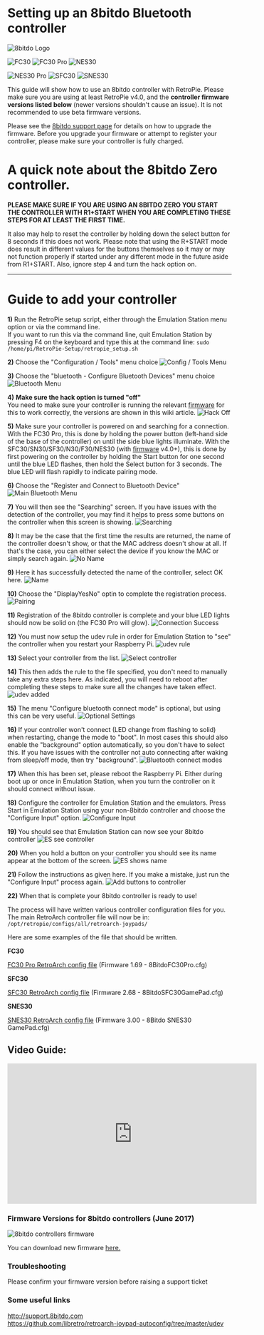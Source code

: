 # Setting up an 8bitdo Bluetooth controller
![8bitdo Logo](http://www.8bitdo.com/images/Logo-white.svg)

![FC30](https://s21.postimg.cc/nvr2zk54j/fc30.png)
![FC30 Pro](https://s21.postimg.cc/muquafo4z/FC30_Pro.jpg)
![NES30](https://s21.postimg.cc/3qxiu3bar/nes30_1.jpg)

![NES30 Pro](https://s21.postimg.cc/vsbk7sgkz/NES30_Pro.jpg)
![SFC30](https://s21.postimg.cc/tp1504gs3/sfc30_1.jpg)
![SNES30](https://s21.postimg.cc/q6p53qfw3/snes30_1.jpg)

This guide will show how to use an 8bitdo controller with RetroPie.
Please make sure you are using at least RetroPie v4.0, and the **controller firmware versions listed below** (newer versions shouldn't cause an issue). It is not recommended to use beta firmware versions.

Please see the [8bitdo support page](http://support.8bitdo.com) for details on how to upgrade the firmware. Before you upgrade your firmware or attempt to register your controller, please make sure your controller is fully charged.  

#  A quick note about the 8bitdo Zero controller.

**PLEASE MAKE SURE IF YOU ARE USING AN 8BITDO ZERO YOU START THE CONTROLLER WITH R1+START WHEN YOU ARE COMPLETING THESE STEPS FOR AT LEAST THE FIRST TIME.**

It also may help to reset the controller by holding down the select button for 8 seconds if this does not work. Please note that using the R+START mode does result in different values for the buttons themselves so it may or may not function properly if started under any different mode in the future aside from R1+START. Also, ignore step 4 and turn the hack option on.

***

# Guide to add your controller

**1)** Run the RetroPie setup script, either through the Emulation Station menu option or via the command line.  
If you want to run this via the command line, quit Emulation Station by pressing F4 on the keyboard and type this at the command line: `sudo /home/pi/RetroPie-Setup/retropie_setup.sh`

**2)** Choose the "Configuration / Tools" menu choice
![Config / Tools Menu](https://s22.postimg.cc/7043daech/1_Config_Tools.jpg)

**3)** Choose the "bluetooth - Configure Bluetooth Devices" menu choice
![Bluetooth Menu](https://s22.postimg.cc/ofy9ezdb5/2_Bluetooth_Menu.jpg)

**4)** **Make sure the hack option is turned "off"**  
You need to make sure your controller is running the relevant [firmware](https://github.com/RetroPie/RetroPie-Setup/wiki/8Bitdo-Controller#firmware-versions-for-8bitdo-controllers) for this to work correctly, the versions are shown in this wiki article.
![Hack Off](https://s22.postimg.cc/df349yl29/2_5_Turn_hack_off.jpg)

**5)** Make sure your controller is powered on and searching for a connection.
With the FC30 Pro, this is done by holding the power button (left-hand side of the base of the controller) on until the side blue lights illuminate. With the SFC30/SN30/SF30/N30/F30/NES30 (with [firmware](https://github.com/RetroPie/RetroPie-Setup/wiki/8Bitdo-Controller#firmware-versions-for-8bitdo-controllers) v4.0+), this is done by first powering on the controller by holding the Start button for one second until the blue LED flashes, then hold the Select button for 3 seconds. The blue LED will flash rapidly to indicate pairing mode.

**6)** Choose the "Register and Connect to Bluetooth Device"
![Main Bluetooth Menu](https://s22.postimg.cc/lai92ik2p/3_Main_Bluetooth_Menu.jpg)

**7)** You will then see the "Searching" screen. If you have issues with the detection of the controller, you may find it helps to press some buttons on the controller when this screen is showing.
![Searching](https://s22.postimg.cc/3lqiaw8bl/4_Searching.jpg)

**8)** It may be the case that the first time the results are returned, the name of the controller doesn't show, or that the MAC address doesn't show at all. If that's the case, you can either select the device if you know the MAC or simply search again.
![No Name](https://s22.postimg.cc/g1n84n1nl/5_Search_Results_No_Name.jpg)

**9)** Here it has successfully detected the name of the controller, select OK here.
![Name](https://s22.postimg.cc/tju4gxdsx/6_Search_Results_Name.jpg)

**10)** Choose the "DisplayYesNo" optin to complete the registration process.
![Pairing](https://s22.postimg.cc/v05mz2gpt/7_Pairing.jpg)

**11)** Registration of the 8bitdo controller is complete and your blue LED lights should now be solid on (the FC30 Pro will glow).
![Connection Success](https://s22.postimg.cc/jp2zap9up/8_Connection_Success.jpg)

**12)** You must now setup the udev rule in order for Emulation Station to "see" the controller when you restart your Raspberry Pi.
![udev rule](https://s22.postimg.cc/ksn3mnuht/9_Setup_Udev_Menu.jpg)

**13)** Select your controller from the list.
![Select controller](https://s22.postimg.cc/tc6hkf2u9/10_Choose_device_for_udev.jpg)

**14)** This then adds the rule to the file specified, you don't need to manually take any extra steps here.
As indicated, you will need to reboot after completing these steps to make sure all the changes have taken effect.
![udev added](https://s22.postimg.cc/w7jkra6u9/11_Udev_rule_added.jpg)

**15)** The menu "Configure bluetooth connect mode" is optional, but using this can be very useful.
![Optional Settings](https://s22.postimg.cc/cqyv4rbq9/12_Optional_settings.jpg)

**16)** If your controller won't connect (LED change from flashing to solid) when restarting, change the mode to "boot". In most cases this should also enable the "background" option automatically, so you don't have to select this. If you have issues with the controller not auto connecting after waking from sleep/off mode, then try "background".
![Bluetooth connect modes](https://s22.postimg.cc/7gyhr7gv5/13_Bluetooth_connect_modes.jpg)

**17)** When this has been set, please reboot the Raspberry Pi.
Either during boot up or once in Emulation Station, when you turn the controller on it should connect without issue.

**18)** Configure the controller for Emulation Station and the emulators. Press Start in Emulation Station using your non-8bitdo controller and choose the "Configure Input" option.
![Configure Input](https://s22.postimg.cc/9msslpkbl/14_Configure_Input_ES.jpg)

**19)** You should see that Emulation Station can now see your 8bitdo controller
![ES see controller](https://s22.postimg.cc/vahqw5kpt/15_Game_Pads_Detected.jpg)

**20)** When you hold a button on your controller you should see its name appear at the bottom of the screen.
![ES shows name](https://s22.postimg.cc/4qp5u0k69/16_Game_Pads_Detected_FC30_Pro.jpg)

**21)** Follow the instructions as given here. If you make a mistake, just run the "Configure Input" process again.
![Add buttons to controller](https://s22.postimg.cc/dmzxxyash/17_Configuring_Game_Pad.jpg)

**22)** When that is complete your 8bitdo controller is ready to use!

The process will have written various controller configuration files for you.
The main RetroArch controller file will now be in:
`/opt/retropie/configs/all/retroarch-joypads/`

Here are some examples of the file that should be written. 

**FC30**

[FC30 Pro RetroArch config file](http://pastebin.com/raw/YCj3NW0h) (Firmware 1.69 - 8BitdoFC30Pro.cfg) 

**SFC30**

[SFC30 RetroArch config file](http://pastebin.com/raw/ZKbDkCBt) (Firmware 2.68 - 8BitdoSFC30GamePad.cfg)

**SNES30**

[SNES30 RetroArch config file](https://pastebin.com/raw/pfRyAk9s) (Firmware 3.00 - 8Bitdo SNES30 GamePad.cfg)

## Video Guide:
<div class="video-wrapper">
<iframe width="560" height="315" src="https://www.youtube-nocookie.com/embed/e2We6AElqg8" frameborder="0" allow="autoplay; encrypted-media" allowfullscreen></iframe>
</div>

### Firmware Versions for 8bitdo controllers (June 2017)
![8bitdo controllers firmware](https://s3.postimg.cc/j47k633fn/8bitdo-firmware.png)  

You can download new firmware [here.](http://support.8bitdo.com)

### Troubleshooting
Please confirm your firmware version before raising a support ticket

### Some useful links
http://support.8bitdo.com  
https://github.com/libretro/retroarch-joypad-autoconfig/tree/master/udev